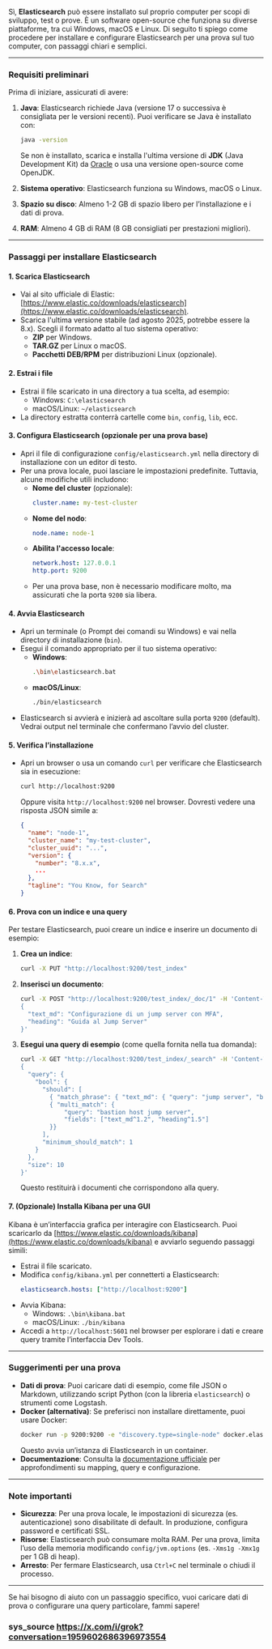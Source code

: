 Sì, **Elasticsearch** può essere installato sul proprio computer per scopi di sviluppo, test o prove. È un software open-source che funziona su diverse piattaforme, tra cui Windows, macOS e Linux. Di seguito ti spiego come procedere per installare e configurare Elasticsearch per una prova sul tuo computer, con passaggi chiari e semplici.

---

### Requisiti preliminari
Prima di iniziare, assicurati di avere:
1. **Java**: Elasticsearch richiede Java (versione 17 o successiva è consigliata per le versioni recenti). Puoi verificare se Java è installato con:
   ```bash
   java -version
   ```
   Se non è installato, scarica e installa l'ultima versione di **JDK** (Java Development Kit) da [Oracle](https://www.oracle.com/java/technologies/downloads/) o usa una versione open-source come OpenJDK.

2. **Sistema operativo**: Elasticsearch funziona su Windows, macOS o Linux.
3. **Spazio su disco**: Almeno 1-2 GB di spazio libero per l’installazione e i dati di prova.
4. **RAM**: Almeno 4 GB di RAM (8 GB consigliati per prestazioni migliori).

---

### Passaggi per installare Elasticsearch

#### 1. Scarica Elasticsearch
- Vai al sito ufficiale di Elastic: [https://www.elastic.co/downloads/elasticsearch](https://www.elastic.co/downloads/elasticsearch).
- Scarica l'ultima versione stabile (ad agosto 2025, potrebbe essere la 8.x). Scegli il formato adatto al tuo sistema operativo:
  - **ZIP** per Windows.
  - **TAR.GZ** per Linux o macOS.
  - **Pacchetti DEB/RPM** per distribuzioni Linux (opzionale).

#### 2. Estrai i file
- Estrai il file scaricato in una directory a tua scelta, ad esempio:
  - Windows: `C:\elasticsearch`
  - macOS/Linux: `~/elasticsearch`
- La directory estratta conterrà cartelle come `bin`, `config`, `lib`, ecc.

#### 3. Configura Elasticsearch (opzionale per una prova base)
- Apri il file di configurazione `config/elasticsearch.yml` nella directory di installazione con un editor di testo.
- Per una prova locale, puoi lasciare le impostazioni predefinite. Tuttavia, alcune modifiche utili includono:
  - **Nome del cluster** (opzionale):
    ```yaml
    cluster.name: my-test-cluster
    ```
  - **Nome del nodo**:
    ```yaml
    node.name: node-1
    ```
  - **Abilita l'accesso locale**:
    ```yaml
    network.host: 127.0.0.1
    http.port: 9200
    ```
  - Per una prova base, non è necessario modificare molto, ma assicurati che la porta `9200` sia libera.

#### 4. Avvia Elasticsearch
- Apri un terminale (o Prompt dei comandi su Windows) e vai nella directory di installazione (`bin`).
- Esegui il comando appropriato per il tuo sistema operativo:
  - **Windows**:
    ```bash
    .\bin\elasticsearch.bat
    ```
  - **macOS/Linux**:
    ```bash
    ./bin/elasticsearch
    ```
- Elasticsearch si avvierà e inizierà ad ascoltare sulla porta `9200` (default). Vedrai output nel terminale che confermano l’avvio del cluster.

#### 5. Verifica l’installazione
- Apri un browser o usa un comando `curl` per verificare che Elasticsearch sia in esecuzione:
  ```bash
  curl http://localhost:9200
  ```
  Oppure visita `http://localhost:9200` nel browser. Dovresti vedere una risposta JSON simile a:
  ```json
  {
    "name": "node-1",
    "cluster_name": "my-test-cluster",
    "cluster_uuid": "...",
    "version": {
      "number": "8.x.x",
      ...
    },
    "tagline": "You Know, for Search"
  }
  ```

#### 6. Prova con un indice e una query
Per testare Elasticsearch, puoi creare un indice e inserire un documento di esempio:
1. **Crea un indice**:
   ```bash
   curl -X PUT "http://localhost:9200/test_index"
   ```
2. **Inserisci un documento**:
   ```bash
   curl -X POST "http://localhost:9200/test_index/_doc/1" -H 'Content-Type: application/json' -d'
   {
     "text_md": "Configurazione di un jump server con MFA",
     "heading": "Guida al Jump Server"
   }'
   ```
3. **Esegui una query di esempio** (come quella fornita nella tua domanda):
   ```bash
   curl -X GET "http://localhost:9200/test_index/_search" -H 'Content-Type: application/json' -d'
   {
     "query": {
       "bool": {
         "should": [
           { "match_phrase": { "text_md": { "query": "jump server", "boost": 2.0 } } },
           { "multi_match": {
               "query": "bastion host jump server",
               "fields": ["text_md^1.2", "heading^1.5"]
           }}
         ],
         "minimum_should_match": 1
       }
     },
     "size": 10
   }'
   ```
   Questo restituirà i documenti che corrispondono alla query.

#### 7. (Opzionale) Installa Kibana per una GUI
Kibana è un’interfaccia grafica per interagire con Elasticsearch. Puoi scaricarlo da [https://www.elastic.co/downloads/kibana](https://www.elastic.co/downloads/kibana) e avviarlo seguendo passaggi simili:
- Estrai il file scaricato.
- Modifica `config/kibana.yml` per connetterti a Elasticsearch:
  ```yaml
  elasticsearch.hosts: ["http://localhost:9200"]
  ```
- Avvia Kibana:
  - Windows: `.\bin\kibana.bat`
  - macOS/Linux: `./bin/kibana`
- Accedi a `http://localhost:5601` nel browser per esplorare i dati e creare query tramite l’interfaccia Dev Tools.

---

### Suggerimenti per una prova
- **Dati di prova**: Puoi caricare dati di esempio, come file JSON o Markdown, utilizzando script Python (con la libreria `elasticsearch`) o strumenti come Logstash.
- **Docker (alternativa)**: Se preferisci non installare direttamente, puoi usare Docker:
  ```bash
  docker run -p 9200:9200 -e "discovery.type=single-node" docker.elastic.co/elasticsearch/elasticsearch:8.x.x
  ```
  Questo avvia un’istanza di Elasticsearch in un container.
- **Documentazione**: Consulta la [documentazione ufficiale](https://www.elastic.co/guide/en/elasticsearch/reference/current/index.html) per approfondimenti su mapping, query e configurazione.

---

### Note importanti
- **Sicurezza**: Per una prova locale, le impostazioni di sicurezza (es. autenticazione) sono disabilitate di default. In produzione, configura password e certificati SSL.
- **Risorse**: Elasticsearch può consumare molta RAM. Per una prova, limita l’uso della memoria modificando `config/jvm.options` (es. `-Xms1g -Xmx1g` per 1 GB di heap).
- **Arresto**: Per fermare Elasticsearch, usa `Ctrl+C` nel terminale o chiudi il processo.

---

Se hai bisogno di aiuto con un passaggio specifico, vuoi caricare dati di prova o configurare una query particolare, fammi sapere!

### sys_source https://x.com/i/grok?conversation=1959602686396973554